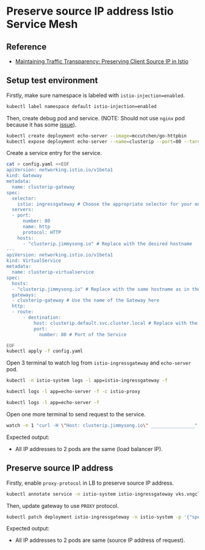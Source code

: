 # Preserve source IP address Istio Service Mesh

## Reference

- [Maintaining Traffic Transparency: Preserving Client Source IP in Istio](https://jimmysongio.medium.com/maintaining-traffic-transparency-preserving-client-source-ip-in-istio-69359fecd5f0)

## Setup test environment

Firstly, make sure namespace is labeled with `istio-injection=enabled`.

```bash
kubectl label namespace default istio-injection=enabled
```

Then, create debug pod and service. (NOTE: Should not use `nginx` pod because it has some [issue](https://medium.com/@syedhassaniiui/istio-common-issues-59340ae20241)).

```bash
kubectl create deployment echo-server --image=mccutchen/go-httpbin
kubectl expose deployment echo-server --name=clusterip --port=80 --target-port=8080
```

Create a service entry for the service.

```bash
cat > config.yaml <<EOF
apiVersion: networking.istio.io/v1beta1
kind: Gateway
metadata:
  name: clusterip-gateway
spec:
  selector:
    istio: ingressgateway # Choose the appropriate selector for your environment
  servers:
  - port:
      number: 80
      name: http
      protocol: HTTP
    hosts:
      - "clusterip.jimmysong.io" # Replace with the desired hostname
---
apiVersion: networking.istio.io/v1beta1
kind: VirtualService
metadata:
  name: clusterip-virtualservice
spec:
  hosts:
  - "clusterip.jimmysong.io" # Replace with the same hostname as in the Gateway
  gateways:
  - clusterip-gateway # Use the name of the Gateway here
  http:
  - route:
      - destination:
          host: clusterip.default.svc.cluster.local # Replace with the actual hostname of your Service
          port:
            number: 80 # Port of the Service

EOF
kubectl apply -f config.yaml
```

Open 3 terminal to watch log from `istio-ingressgateway` and `echo-server` pod.

```bash
kubectl -n istio-system logs -l app=istio-ingressgateway -f
```

```bash
kubectl logs -l app=echo-server -f -c istio-proxy
```

```bash
kubectl logs -l app=echo-server -f
```

Open one more terminal to send request to the service.

```bash
watch -n 1 "curl -H \"Host: clusterip.jimmysong.io\" ________________" # Replace with the IP of the Istio Ingress Gateway
```

Expected output:

- All IP addresses to 2 pods are the same (load balancer IP).

## Preserve source IP address

Firstly, enable `proxy-protocol` in LB to preserve source IP address.

```bash
kubectl annotate service -n istio-system istio-ingressgateway vks.vngcloud.vn/enable-proxy-protocol="*"
```

Then, update gateway to use `PROXY` protocol.

```bash
kubectl patch deployment istio-ingressgateway -n istio-system -p '{"spec":{"template":{"metadata":{"annotations":{"proxy.istio.io/config":"{\"gatewayTopology\":{\"proxyProtocol\":{}}}"}}}}}'
```

Expected output:

- All IP addresses to 2 pods are same (source IP address of request).
